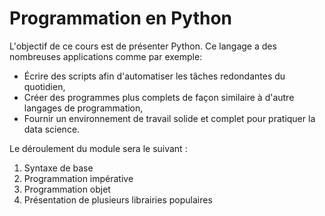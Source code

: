 # Programmation en Python

L'objectif de ce cours est de présenter Python. Ce langage a des
nombreuses applications comme par exemple:

- Écrire des scripts afin d'automatiser les tâches redondantes du quotidien,
- Créer des programmes plus complets de façon similaire à d'autre
  langages de programmation,
- Fournir un environnement de travail solide et complet pour pratiquer
  la data science.

Le déroulement du module sera le suivant :

1. Syntaxe de base
2. Programmation impérative
3. Programmation objet
4. Présentation de plusieurs librairies populaires
